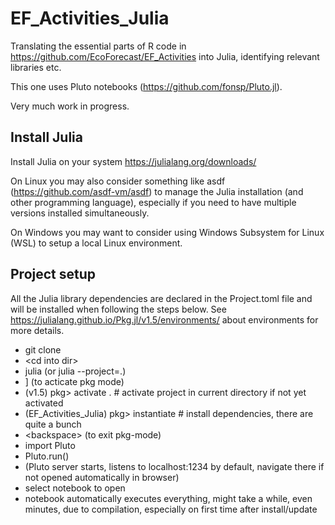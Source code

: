 # EF_Activities_Julia
Translating the essential parts of R code in https://github.com/EcoForecast/EF_Activities into Julia, identifying relevant libraries etc.

This one uses Pluto notebooks (https://github.com/fonsp/Pluto.jl).

Very much work in progress. 

## Install Julia

Install Julia on your system https://julialang.org/downloads/

On Linux you may also consider something like asdf (https://github.com/asdf-vm/asdf) to manage the Julia installation (and other programming language), especially if you need to have multiple versions installed simultaneously.

On Windows you may want to consider using Windows Subsystem for Linux (WSL) to setup a local Linux environment.

## Project setup

All the Julia library dependencies are declared in the Project.toml file and will be installed when following the steps below. See https://julialang.github.io/Pkg.jl/v1.5/environments/ about environments for more details.

* git clone
* \<cd into dir\>
* julia   (or julia --project=.)
* ] (to acticate pkg mode)
* (v1.5) pkg> activate .    # activate project in current directory if not yet activated
* (EF_Activities_Julia) pkg> instantiate     # install dependencies, there are quite a bunch
* \<backspace\>  (to exit pkg-mode)
* import Pluto
* Pluto.run()
* (Pluto server starts, listens to localhost:1234 by default, navigate there if not opened automatically in browser)
* select notebook to open
* notebook automatically executes everything, might take a while, even minutes, due to compilation, especially on first time after install/update
  



